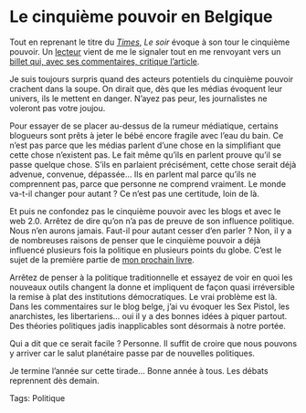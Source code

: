 # Le cinquième pouvoir en Belgique

Tout en reprenant le titre du [*Times*](/2006/12/18/il-se-passe-quelque-chose/), *Le soir* évoque à son tour le cinquième pouvoir. Un [lecteur](http://www.shoob.com/) vient de me le signaler tout en me renvoyant vers un [billet qui, avec ses commentaires, critique l’article](http://promethee.blogspot.com/2006/12/le-cinquime-pouvoir.html).

Je suis toujours surpris quand des acteurs potentiels du cinquième pouvoir crachent dans la soupe. On dirait que, dès que les médias évoquent leur univers, ils le mettent en danger. N’ayez pas peur, les journalistes ne voleront pas votre joujou.

Pour essayer de se placer au-dessus de la rumeur médiatique, certains blogueurs sont prêts à jeter le bébé encore fragile avec l’eau du bain. Ce n’est pas parce que les médias parlent d’une chose en la simplifiant que cette chose n’existent pas. Le fait même qu’ils en parlent prouve qu’il se passe quelque chose. S’ils en parlaient précisément, cette chose serait déjà advenue, convenue, dépassée… Ils en parlent mal parce qu’ils ne comprennent pas, parce que personne ne comprend vraiment. Le monde va-t-il changer pour autant ? Ce n’est pas une certitude, loin de là.

Et puis ne confondez pas le cinquième pouvoir avec les blogs et avec le web 2.0. Arrêtez de dire qu’on n’a pas de preuve de son influence politique. Nous n’en aurons jamais. Faut-il pour autant cesser d’en parler ? Non, il y a de nombreuses raisons de penser que le cinquième pouvoir a déjà influencé plusieurs fois la politique en plusieurs points du globe. C’est le sujet de la première partie de [mon prochain livre](/le-cinquieme-pouvoir/).

Arrêtez de penser à la politique traditionnelle et essayez de voir en quoi les nouveaux outils changent la donne et impliquent de façon quasi irréversible la remise à plat des institutions démocratiques. Le vrai problème est là. Dans les commentaires sur le blog belge, j’ai vu évoquer les Sex Pistol, les anarchistes, les libertariens… oui il y a des bonnes idées à piquer partout. Des théories politiques jadis inapplicables sont désormais à notre portée.

Qui a dit que ce serait facile ? Personne. Il suffit de croire que nous pouvons y arriver car le salut planétaire passe par de nouvelles politiques.

Je termine l’année sur cette tirade… Bonne année à tous. Les débats reprennent dès demain.

Tags: Politique
